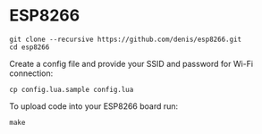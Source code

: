 # ESP8266

    git clone --recursive https://github.com/denis/esp8266.git
    cd esp8266

Create a config file and provide your SSID and password for Wi-Fi connection:

    cp config.lua.sample config.lua

To upload code into your ESP8266 board run:

    make
